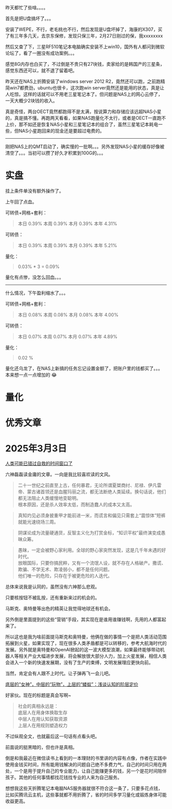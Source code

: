 昨天都忙了些啥。。。。

首先是把U盘搞坏了。。。

安装了WEPE，不行，老毛桃也不行，然后发现是U盘坏掉了，海康的X307，买了有三年多几天，去京东保修，发现只保三年，2月27日刚过的保，我xxxxxxxx

然后又查了下，三星RF510笔记本电脑确实安装不上win10，国外有人都问到微软论坛了，看了一圈没有成功案例。。。

感觉8G内存也白买了，不过倒是不贵只有27块钱，卖家给的是韩国产的三星条，感觉东西还可以，就不退了留着吧。

昨天还在NAS上折腾安装了windows server 2012 R2，竟然还可以跑，之前跑精简win7都费劲，ubuntu也很卡，这次跑win server竟然还是能用的状态，真是让人吃惊。这样的话就可以不用老三星笔记本了。但问题是NAS上的网心云停了，一天大概少2块钱的收入。

真是奇怪，两台OECT竟然都跑得不是太满，按说算力和存储应该远超NAS小星的，真是搞不懂。再跑两天看看，如果NAS跑量化不太行，或者是OECT一直跑不上价，那不如还是恢复NAS小星和三星笔记本的组合了，虽然三星笔记本耗电一些，但NAS小星跑回来的现金还是要超过电费的。

---
刚把NAS上的QMT启动了，确实慢的一批啊。。。另外发现NAS小星的缓存好像被清空了。。。当初可以攒了好久才积累到100G的。。。



# 实盘

挂上条件单没有额外操作了。

上午回了点血。

可转债+网格+套利：

>本日	0.39%	本周	0.39%	本月	0.39%	本年	4.31%

可转债：

>本日	0.39%	本周	0.39%	本月	0.39%	本年	5.21%

量化：

> 0.03% * 3 = 0.09%

量化有点惨，没怎么回血。。。

---

什么情况，下午盈利缩水了。。。

可转债+网格+套利：

>本日	0.08%	本周	0.08%	本月	0.08%	本年	4.00%

可转债：

>本日	0.07%	本周	0.07%	本月	0.07%	本年	4.89%

量化：

> 0.02 %

量化还乌龙了，在NAS上新搞的任务忘记设置金额了，把账户里的钱都买了。。。本来想一点一点增加的 :joy:

# 量化

# 优秀文章

# 2025年3月3日

[人类可能已错过自救的时间窗口了](https://mp.weixin.qq.com/s/f1CaKMS_0rJkMaukCbO63Q)

六神磊磊读金庸的文章。一向是我比较喜欢读的文风。

>二十一世纪之前直至上古，任何暴君，无论所谓夏桀商纣、尼禄、伊凡雷帝、蒙古诸首领还是血腥玛丽之流，都无法断绝人类延续。换句话说，他们都无法阻止人类缓慢地变聪明。<br>
根本原因，还是杀人效率太低，而制造蠢人的成本又太高。

> 真知灼见必须身披重甲才能前进一米，而谎言和偏见只需套上“震惊体”短裤就能光速绕场三周。

> 阴谋论成为流量硬通货，反智主义化为打赏金标，“知识平权”最终演变成愚昧众筹。

> 愚昧，一定会被野心家利用。全球的野心家突然发现，这是几千年未遇的好时代。<br>
放眼国际，只要你搞民粹，又有一个流氓人设，就不存在人格破产。撒谎、欺骗、不学无术、欺凌弱小，都不是任何问题。<br>
他们唯一的危险，只存在于被更危险的人迭代。

总体来说我是认同的，虽然没有六神那么悲观。

只要核按钮不被乱按，还有重新来过的机会的。

马斯克、奥特曼等出色的精英让我觉得地球还有机会。

另外倒是里面提到的这些“营销”手段，其实现在是谁用谁赚钱啊，先用的人都富起来了。

所以这也是我为啥前面提马斯克和奥特曼，他俩在做的事情一个是把人类活动范围拓展到火星，如果实现了，现在很多人类矛盾都是可以转移的，参考大航海时代的发展。另外就是奥特曼和OpenAI掀起的这一波大模型浪潮，如果最终能够带动机器人等相关产业大幅进步发展，将会解放很大部分人力，加上火星发展，相信人类会进入一个新的快速发展期，没有了生产的束缚，文明发展理应更快向前。

当然，肯定会有人跟不上时代。让子弹再飞一会儿吧。

[底层的“女神”，中层的“玩物”，上层的“蝼蚁”：浅谈认知的阶层定价](https://mp.weixin.qq.com/s/hKE5P_zkz3MqBZLgwPle-Q)

好家伙。现在的标题是真会写啊~

> 社会的真相永远是：<br>
底层人在用身体换取生存<br>中层人在用认知获取资源<br>上层人在用规则塑造权力

不过纵观全文，也就最后这一句话有点看头吧。

前面说的挺黑暗的，但也许是真相。

倒是和我最近在微信读书上看到的一本理财的书里讲的内容有点像，作者在实践中使用金钱买时间，所有能用钱解决的问题自己绝不多费力气，自己的时间只用在两处，一个是用于提升自己的专业能力，让自己能赚更多的钱，另一个是花时间陪伴孩子。其他的任何事情都找花钱找专业的人来为自己服务。

想想我这些天折腾笔记本电脑NAS服务器就很不符合这一条了，只要多花点钱，比如买腾讯云主机，这些事就都不用折腾了，省的时间多学习量化或锻炼身体可能收益更高。

